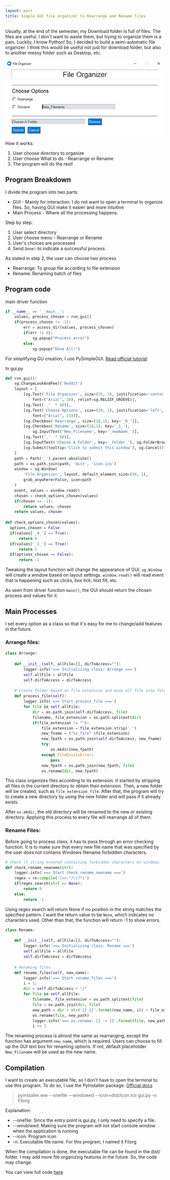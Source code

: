 ```yaml
---
layout: post
title: Simple GUI file organizer to Rearrange amd Rename files
---
```


Usually, at the end of the semester, my Download folder is full of files. The files are useful. I don't want to waste them, but trying to organize them is a pain. Luckily, I know Python! So, I decided to build a semi-automatic file organizer. I think this would be useful not just for download folder, but also to another messy folder such as Desktop, etc.

![File Organizer](/images/Filorg.PNG)

How it works:
1) User choose directory to organize
2) User choose What to do - Rearrange or Rename
2) The program will do the rest!

## Program Breakdown

I divide the program into two parts:
- GUI - Mainly for interaction. I do not want to open a terminal to organize files. So, having GUI make it easier and more intuitive
- Main Process - Where all the processing happens.

Step by step:
1) User select directory
2) User choose menu - Rearrange or Rename
3) User's choices are processed
4) Send ```Done!``` to indicate a successful process

As stated in step 2, the user can choose two process
- Rearrange: To group file according to file extension
- Rename: Renaming batch of files

## Program code

main driver function
```python
if __name__ == '__main__':
    values, process_chosen = run_gui()
    if(process_chosen != -1):
        err = access_dir(values, process_chosen)
        if(err != 0):
            sg.popup("Process error")
        else:
            sg.popup("Done All!")
```

For simplifying GU creation, I use PySimpleGUI. [Read official tutorial](https://pysimplegui.readthedocs.io/en/latest/tutorial/)

In gui.py
```python
def run_gui():
    sg.ChangeLookAndFeel('Reddit')
    layout = [
        [sg.Text('File Organizer', size=(35, 1), justification='center',
            font=("Arial", 20), relief=sg.RELIEF_GROOVE)],
        [sg.Text('_'  * 80)],
        [sg.Text('Choose Options', size=(20, 1), justification='left',
            font=("Arial", 15))],
        [sg.Checkbox('Rearrange', size=(10,1), key='_0_')],
        [sg.Checkbox('Rename', size=(10,1), key='_1_'),
            sg.InputText('New_Filename', key='_newName_')],
        [sg.Text('_'  * 80)],
        [sg.InputText('Choose A Folder', key='_folder_'), sg.FolderBrowse()],
        [sg.Submit(tooltip='Click to submit this window'), sg.Cancel()]
    ]
    path = Path('.').parent.absolute()
    path = os.path.join(path, 'dist', 'icon.ico')
    window = sg.Window(
        'File Organizer', layout, default_element_size=(40, 1),
        grab_anywhere=False, icon=path
    )
    event, values = window.read()
    chosen = check_options_chosen(values)
    if(chosen == -1):
        return values, chosen
    return values, chosen
    
def check_options_chosen(values):
  options_chosen = False
  if(values['_0_'] == True):
      return 0
  if(values['_1_'] == True):
      return 1
  if(options_chosen == False):
      return -1
```

Tweaking the layout function will change the appearance of GUI. ```sg.Window``` will create a window based on layout settings. ```window.read()``` will read event that is happening such as clicks, box tick, text fill, etc.

As seen from driver function ```main()```, the GUI should return the chosen process and values for it.

## Main Processes

I set every option as a class so that it's easy for me to change/add features in the future.

### Arrange files:
```python
class Arrange:

    def __init__(self, allFile=[], dirToAccess=""):
        logger.info('=== Initializing class: Arrange ===')
        self.allFile = allFile
        self.dirToAccess = dirToAccess

    # Create folder based on file extension and move all file into folder
    def process_file(self):
        logger.info('=== Start process_file ===')
        for file in self.allFile:
            dir = os.path.join(self.dirToAccess, file)
            filename, file_extension = os.path.splitext(dir)
            if(file_extension != ""):
                file_extension = file_extension.strip('.')
                new_fname = ("%s_file" %file_extension)
                new_fpath = os.path.join(self.dirToAccess, new_fname)
                try:
                    os.mkdir(new_fpath)
                except FileExistsError:
                    pass
                new_fpath = os.path.join(new_fpath, file)
                os.rename(dir, new_fpath)
```

This class organizes files according to its extension. It started by stripping all files in the current directory to obtain their extension. Then, a new folder will be created, such as ```file_extension_file```. After that, the program will try to create a new directory by using the new folder and will pass if it already exists.

After ```os.mkdir```, the old directory will be renamed to the new or existing directory. Applying this process to every file will rearrange all of them.

### Rename Files:

Before going to process class, it has to pass through an error checking function. It is to make sure that every new file name that was specified by the user does not contains Windows filename forbidden characters.

```python
# Check if string entered containing forbidden characters on windows
def check_rename_newname(str):
    logger.info('=== Start check_rename_newname ===')
    regex = re.compile('[<>:"/\|?*]')
    if(regex.search(str) == None):
        return 0
    else:
        return -1
```

Using regex search will return None if no position in the string matches the specified pattern. I want the return value to be ```None```, which indicates no characters used. Other than that, the function will return -1 to show errors.


```python
class Rename:

    def __init__(self, allFile=[], dirToAccess=""):
        logger.info('=== Initializing class: Rename ===')
        self.allFile = allFile
        self.dirToAccess = dirToAccess

    # Renaming files
    def rename_files(self, new_name):
        logger.info('=== Start rename_files ===')
        i = 1;
        dir = self.dirToAccess + "/"
        for file in self.allFile:
            filename, file_extension = os.path.splitext(file)
            file = os.path.join(dir, file)
            new_path = dir + str('{}_{}'.format(new_name, i)) + file_extension
            os.rename(file, new_path)
            logger.info('=== os.rename: {} -> {}'.format(file, new_path))
            i += 1
```

The renaming process is almost the same as rearranging, except the function has argument ```new_name```, which is required. Users can choose to fill up the GUI text box for renaming options. If not, default placeholder ```New_Filename``` will be used as the new name.

## Compilation

I want to create an executable file, so I don't have to open the terminal to use this program. To do so, I use the PyInstaller package. [Official docs](https://pythonhosted.org/PyInstaller/usage.html)

> pyinstaller.exe --onefile --windowed --icon=dist/icon.ico gui.py -n Filorg

Explanation:
- --onefile: Since the entry point is gui.py, I only need to specify a file.
- --windowed: Making sure the program will not start console window when the application is running
- --icon: Program icon
- -n: Executable file name. For this program, I named it Filorg

When the compilation is done, the executable file can be found in the dist/ folder. I may add more file organizing features in the future. So, the code may change.

You can view full code [here](https://github.com/devennn/Filorg)
